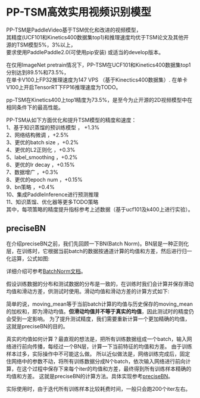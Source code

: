 # PP-TSM高效实用视频识别模型  

PP-TSM是PaddleVideo基于TSM优化和改进的视频模型，  
其精度(UCF101和Kinetics400数据集top1)和推理速度均优于TSM论文及其他开源的TSM模型5%，3%以上，  
要求使用PaddlePaddle2.0(可使用pip安装) 或适当的develop版本。  

在仅用ImageNet pretrain情况下，PP-TSM在UCF101和Kinetics400数据集top1分别达到89.5%和73.5%，  
在单卡V100上FP32推理速度为147 VPS （基于Kinectics400数据集）.
在单卡V100上开启TensorRT下FP16推理速度为TODO。

pp-TSM在Kinetics400上top1精度为73.5%，是至今为止开源的2D视频模型中在相同条件下的最高性能。  

PP-TSM从如下方面优化和提升TSM模型的精度和速度：  
1、基于知识蒸馏的预训练模型  ， +1.3%  
2、网络结构微调  ，+2.5%  
3、更优的batch size ，+0.2%   
4、更优的L2正则化  ，+0.3%  
5、label_smoothing  ，+0.2%  
6、更优的lr decay  ，+0.15%  
7、数据增广  ，+0.3%  
8、更优的epoch num  ，+0.15%  
9、bn策略  ，+0.4%  
10、集成PaddleInference进行预测推理  
11、知识蒸馏、优化器等更多TODO策略    
其中，每项策略的精度提升指标参考上述数据（基于ucf101及k400上进行实验）。

## preciseBN

在介绍preciseBN之前，我们先回顾一下BN(Batch Norm)。BN层是一种正则化层，在训练时，它根据当前batch的数据按通道计算的均值和方差，然后进行归一化运算，公式如图:

详细介绍可参考[BatchNorm文档](https://paddlepaddle.org.cn/documentation/docs/zh/2.0-rc1/api/paddle/fluid/dygraph/BatchNorm_cn.html#batchnorm)。

假设训练数据的分布和测试数据的分布是一致的，在训练时我们会计算并保存滑动均值和滑动方差，供测试时使用。滑动均值和滑动方差的计算方式如下:

简单的说，moving_mean等于当前batch计算的均值与历史保存的moving_mean的加权和，即为滑动均值。**但滑动均值并不等于真实的均值**，因此测试时的精度仍会受到一定影响。
为了提升测试精度，我们需要重新计算一个更加精确的均值，这就是preciseBN的目的。

真实的均值如何计算？最直观的想法是，把所有训练数据组成一个batch，输入网络进行前向传播，每经过一个BN层，计算一下当前特征的均值和方差。
由于训练样本过多，实际操作中不可能这么做。
所以近似做法是，网络训练完成后，固定住网络中的参数不动，将所有训练数据分成N个batch，依次输入网络进行前向计算，在这个过程中保存下来每个iter的均值和方差，最终得到所有训练样本精确的均值和方差。
这就是preciseBN的计算方法。具体实现参考[preciseBN](https://github.com/PaddlePaddle/PaddleVideo/blob/main/paddlevideo/utils/precise_bn.py)。

实际使用时，由于迭代所有训练样本比较耗费时间，一般只会跑200个iter左右。


